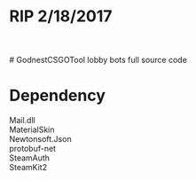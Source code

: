 # RIP 2/18/2017
<br />
<br />
# GodnestCSGOTool
lobby bots full source code

# Dependency

Mail.dll <br />
MaterialSkin <br />
Newtonsoft.Json <br />
protobuf-net <br />
SteamAuth <br />
SteamKit2 <br />
